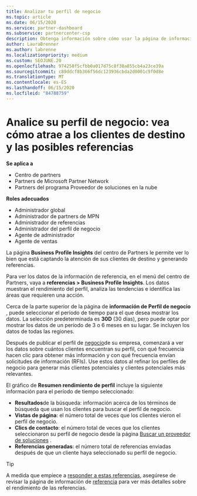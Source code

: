 ```yaml
---
title: Analizar tu perfil de negocio
ms.topic: article
ms.date: 06/15/2020
ms.service: partner-dashboard
ms.subservice: partnercenter-csp
description: Obtenga información sobre cómo usar la página de información de Perfil de negocio para ver cómo está capturando la atención de sus clientes de destino y generando referencias.
author: LauraBrenner
ms.author: labrenne
ms.localizationpriority: medium
ms.custom: SEOJUNE.20
ms.openlocfilehash: 974258f5cfbb0a017d75c8f30a855cb4a23ce39a
ms.sourcegitcommit: c89ddcf8b366f56dc123936cbda2d0001c9f0d8e
ms.translationtype: MT
ms.contentlocale: es-ES
ms.lasthandoff: 06/15/2020
ms.locfileid: "84788759"
---
```

# <a name="analyze-your-business-profile---see-how-well-you-attract-target-customers-and-potential-referrals"></a>Analice su perfil de negocio: vea cómo atrae a los clientes de destino y las posibles referencias
<!-- 
https://go.microsoft.com/fwlink/?linkid=849120
-->

**Se aplica a**

- Centro de partners
- Partners de Microsoft Partner Network
- Partners del programa Proveedor de soluciones en la nube

**Roles adecuados**

- Administrador global
- Administrador de partners de MPN
- Administrador de referencias
- Administrador del perfil de negocio
- Agente de administrador
- Agente de ventas

La página **Business Profile Insights** del centro de Partners le permite ver lo bien que está captando la atención de sus clientes de destino y generando referencias.

Para ver los datos de la información de referencia, en el menú del centro de Partners, vaya a **referencias > Business Profile Insights**. Los datos muestran el rendimiento del perfil, analiza las tendencias e identifica las áreas que requieren una acción.

Cerca de la parte superior de la página de **información de Perfil de negocio** , puede seleccionar el período de tiempo para el que desea mostrar los datos. La selección predeterminada es **30D** (30 días), pero puede optar por mostrar los datos de un período de 3 o 6 meses en su lugar. Se incluyen los datos de todas las regiones.

Después de publicar el perfil de [negocio](create-a-marketing-profile.md)de su empresa, comenzará a ver los datos sobre cuántos clientes encuentran su perfil, con qué frecuencia hacen clic para obtener más información y con qué frecuencia envían solicitudes de información (RFIs). Use estos datos al refinar los perfiles de negocio para generar más clientes potenciales y clientes potenciales más relevantes.

El gráfico de **Resumen rendimiento de perfil** incluye la siguiente información para el período de tiempo seleccionado:

- **Resultados**de la búsqueda: información acerca de los términos de búsqueda que usan los clientes para buscar el perfil de negocio.
- **Vistas de página**: el número total de veces que los clientes vieron el perfil de negocio.
- **Clics de contacto**: el número total de veces que los clientes seleccionaron su perfil de negocio desde la página [Buscar un proveedor de soluciones](https://www.microsoft.com/solution-providers/home) .
- **Referencias generadas**: el número total de referencias enviadas después de que un cliente haya seleccionado su perfil de negocio.

> [!TIP]
> A medida que empiece a [responder a estas referencias](responding-to-referrals.md), asegúrese de revisar la página de información de [referencia](referral-insights.md) para ver más detalles sobre el rendimiento de las referencias.
